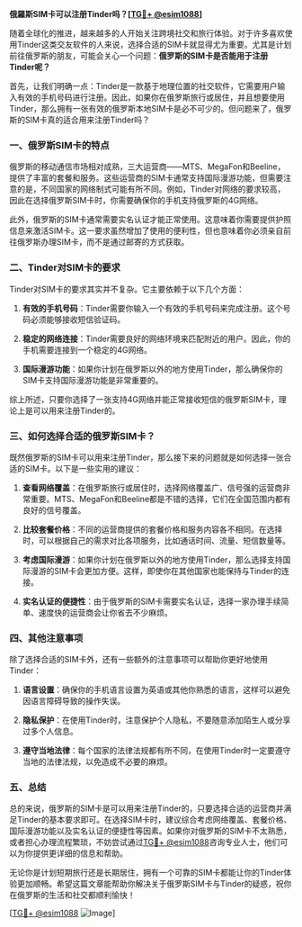 **俄羅斯SIM卡可以注册Tinder吗？[[TG💪+ @esim1088](https://t.me/s/esim1088)]**

随着全球化的推进，越来越多的人开始关注跨境社交和旅行体验。对于许多喜欢使用Tinder这类交友软件的人来说，选择合适的SIM卡就显得尤为重要。尤其是计划前往俄罗斯的朋友，可能会关心一个问题：**俄罗斯的SIM卡是否能用于注册Tinder呢？**

首先，让我们明确一点：Tinder是一款基于地理位置的社交软件，它需要用户输入有效的手机号码进行注册。因此，如果你在俄罗斯旅行或居住，并且想要使用Tinder，那么拥有一张有效的俄罗斯本地SIM卡是必不可少的。但问题来了，俄罗斯的SIM卡真的适合用来注册Tinder吗？

### 一、俄罗斯SIM卡的特点

俄罗斯的移动通信市场相对成熟，三大运营商——MTS、MegaFon和Beeline，提供了丰富的套餐和服务。这些运营商的SIM卡通常支持国际漫游功能，但需要注意的是，不同国家的网络制式可能有所不同。例如，Tinder对网络的要求较高，因此在选择俄罗斯SIM卡时，你需要确保你的手机支持俄罗斯的4G网络。

此外，俄罗斯的SIM卡通常需要实名认证才能正常使用。这意味着你需要提供护照信息来激活SIM卡。这一要求虽然增加了使用的便利性，但也意味着你必须亲自前往俄罗斯办理SIM卡，而不是通过邮寄的方式获取。

### 二、Tinder对SIM卡的要求

Tinder对SIM卡的要求其实并不复杂。它主要依赖于以下几个方面：

1. **有效的手机号码**：Tinder需要你输入一个有效的手机号码来完成注册。这个号码必须能够接收短信验证码。
   
2. **稳定的网络连接**：Tinder需要良好的网络环境来匹配附近的用户。因此，你的手机需要连接到一个稳定的4G网络。

3. **国际漫游功能**：如果你计划在俄罗斯以外的地方使用Tinder，那么确保你的SIM卡支持国际漫游功能是非常重要的。

综上所述，只要你选择了一张支持4G网络并能正常接收短信的俄罗斯SIM卡，理论上是可以用来注册Tinder的。

### 三、如何选择合适的俄罗斯SIM卡？

既然俄罗斯的SIM卡可以用来注册Tinder，那么接下来的问题就是如何选择一张合适的SIM卡。以下是一些实用的建议：

1. **查看网络覆盖**：在俄罗斯旅行或居住时，选择网络覆盖广、信号强的运营商非常重要。MTS、MegaFon和Beeline都是不错的选择，它们在全国范围内都有良好的信号覆盖。

2. **比较套餐价格**：不同的运营商提供的套餐价格和服务内容各不相同。在选择时，可以根据自己的需求对比各项服务，比如通话时间、流量、短信数量等。

3. **考虑国际漫游**：如果你计划在俄罗斯以外的地方使用Tinder，那么选择支持国际漫游的SIM卡会更加方便。这样，即使你在其他国家也能保持与Tinder的连接。

4. **实名认证的便捷性**：由于俄罗斯的SIM卡需要实名认证，选择一家办理手续简单、速度快的运营商会让你省去不少麻烦。

### 四、其他注意事项

除了选择合适的SIM卡外，还有一些额外的注意事项可以帮助你更好地使用Tinder：

1. **语言设置**：确保你的手机语言设置为英语或其他你熟悉的语言，这样可以避免因语言障碍导致的操作失误。

2. **隐私保护**：在使用Tinder时，注意保护个人隐私，不要随意添加陌生人或分享过多个人信息。

3. **遵守当地法律**：每个国家的法律法规都有所不同，在使用Tinder时一定要遵守当地的法律法规，以免造成不必要的麻烦。

### 五、总结

总的来说，俄罗斯的SIM卡是可以用来注册Tinder的，只要选择合适的运营商并满足Tinder的基本要求即可。在选择SIM卡时，建议综合考虑网络覆盖、套餐价格、国际漫游功能以及实名认证的便捷性等因素。如果你对俄罗斯的SIM卡不太熟悉，或者担心办理流程繁琐，不妨尝试通过[TG💪+ @esim1088](https://t.me/s/esim1088)咨询专业人士，他们可以为你提供更详细的信息和帮助。

无论你是计划短期旅行还是长期居住，拥有一个可靠的SIM卡都能让你的Tinder体验更加顺畅。希望这篇文章能帮助你解决关于俄罗斯SIM卡与Tinder的疑惑，祝你在俄罗斯的生活和社交都顺利愉快！

[[TG💪+ @esim1088](https://t.me/s/esim1088) ![Image](https://i.postimg.cc/4NQfJmqS/Snipaste-2025-05-13-00-14-12.png)]